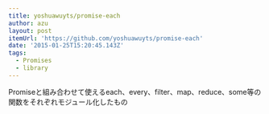 ```yaml
---
title: yoshuawuyts/promise-each
author: azu
layout: post
itemUrl: 'https://github.com/yoshuawuyts/promise-each'
date: '2015-01-25T15:20:45.143Z'
tags:
  - Promises
  - library
---
```

Promiseと組み合わせて使えるeach、every、filter、map、reduce、some等の関数をそれぞれモジュール化したもの
